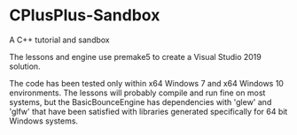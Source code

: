 # CPlusPlus-Sandbox
A C++ tutorial and sandbox

The lessons and engine use premake5 to create a Visual Studio 2019 solution.

The code has been tested only within x64 Windows 7 and x64 Windows 10 environments. The lessons will probably compile and run fine on most systems, but the BasicBounceEngine has dependencies with 'glew' and 'glfw' that have been satisfied with libraries generated specifically for 64 bit Windows systems.
